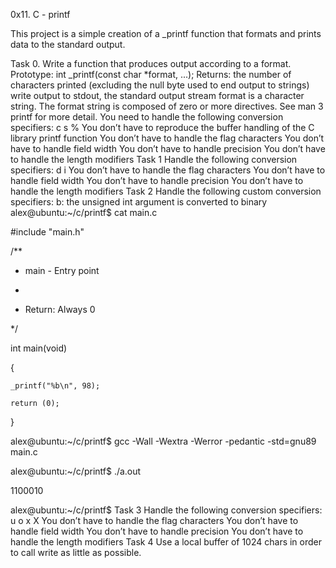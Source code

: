 0x11. C - printf

This project is a simple creation of a _printf function that formats and prints data to the standard output.

Task 0.
Write a function that produces output according to a format.
Prototype: int _printf(const char *format, ...);
Returns: the number of characters printed (excluding the null byte used to end output to strings)
write output to stdout, the standard output stream
format is a character string. The format string is composed of zero or more directives. See man 3 printf for more detail. You need to handle the following conversion specifiers:
c
s
%
You don’t have to reproduce the buffer handling of the C library printf function
You don’t have to handle the flag characters
You don’t have to handle field width
You don’t have to handle precision
You don’t have to handle the length modifiers
Task 1
Handle the following conversion specifiers:
d
i
You don’t have to handle the flag characters
You don’t have to handle field width
You don’t have to handle precision
You don’t have to handle the length modifiers
Task 2
Handle the following custom conversion specifiers:
b: the unsigned int argument is converted to binary
alex@ubuntu:~/c/printf$ cat main.c

#include "main.h"



/**

 * main - Entry point

 *

 * Return: Always 0

 */

int main(void)

{

    _printf("%b\n", 98);

    return (0);

}

alex@ubuntu:~/c/printf$ gcc -Wall -Wextra -Werror -pedantic -std=gnu89 main.c

alex@ubuntu:~/c/printf$ ./a.out

1100010

alex@ubuntu:~/c/printf$
Task 3 
Handle the following conversion specifiers:
u
o
x
X
You don’t have to handle the flag characters
You don’t have to handle field width
You don’t have to handle precision
You don’t have to handle the length modifiers
Task 4
Use a local buffer of 1024 chars in order to call write as little as possible.
